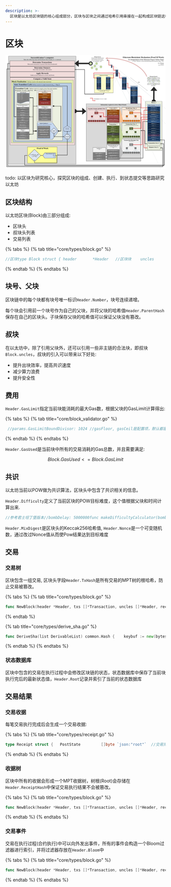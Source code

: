 ```yaml
---
description: >-
  区块是以太坊区块链的核心组成部分，区块与区块之间通过哈希引用串接在一起构成区块链这样一种数据结构。区块也是交易的集合，以太坊状态机以区块作为原子执行单元。区块通过共识算法在全网达成共识。
---
```


# 区块

![](../.gitbook/assets/yi-tai-fang-zu-cheng.jpg)

todo: 以区块为研究核心，探究区块的组成、创建、执行、到状态提交等思路研究以太坊

## 区块结构

以太坊区块\(Block\)由三部分组成:

* 区块头
* 叔块头列表
* 交易列表

{% tabs %}
{% tab title="core/types/block.go" %}
```go
//区块type Block struct {	header       *Header   //区块块	uncles       []*Header  //叔块头列表	transactions Transactions  //交易列表	//省略代码}//区块头type Header struct {	ParentHash  common.Hash   //父块hash	UncleHash   common.Hash    //叔块头列表rlp编码的hash值	Coinbase    common.Address  //矿工地址	Root        common.Hash   //statedb的hash	TxHash      common.Hash     //交易hash	ReceiptHash common.Hash  	Bloom       Bloom 	Difficulty  *big.Int  	Number      *big.Int  	GasLimit    uint64 	GasUsed     uint64	Time        uint64  	Extra       []byte 	MixDigest   common.Hash 	Nonce       BlockNonce   //pow随机值}
```
{% endtab %}
{% endtabs %}

## 块号、父块

区块链中的每个块都有块号唯一标识`Header.Number`，块号连续递增。

每个块会引用前一个块号作为自己的父块，并将父块的哈希值`Header.ParentHash`保存在自己的区块头。子块保存父块的哈希值可以保证父块没有篡改。

## 叔块

在以太坊中，除了引用父块外，还可以引用一些非主链的合法块，即叔块`Block.uncles`，叔块的引入可以带来以下好处:

* 提升出块效率，提高共识速度
* 减少算力浪费
* 提升安全性

## 费用

`Header.GasLimit`指定当前块能消耗的最大Gas数，根据父块的GasLimit计算得出:

{% tabs %}
{% tab title="core/block\_validator.go" %}
```go
 //params.GasLimitBoundDivisor: 1024 //gasFloor, gasCeil是配置项，默认都是8000000func CalcGasLimit(parent *types.Block, gasFloor, gasCeil uint64) uint64 {	// contrib = (parentGasUsed * 3 / 2) / 1024	contrib := (parent.GasUsed() + parent.GasUsed()/2) / params.GasLimitBoundDivisor	// decay = parentGasLimit / 1024 -1	decay := parent.GasLimit()/params.GasLimitBoundDivisor - 1	limit := parent.GasLimit() - decay + contrib	if limit < params.MinGasLimit {		limit = params.MinGasLimit	}	if limit < gasFloor {		limit = parent.GasLimit() + decay		if limit > gasFloor {			limit = gasFloor		}	} else if limit > gasCeil {		limit = parent.GasLimit() - decay		if limit < gasCeil {			limit = gasCeil		}	}	return limit}
```
{% endtab %}
{% endtabs %}

`Header.GasUsed`是当前块中所有的交易消耗的Gas总数，并且需要满足:

$$
Block.GasUsed <= Block.GasLimit
$$

## 共识

以太坊当前以POW做为共识算法，区块头中包含了共识相关的信息。

`Header.Difficulty`定义了当前区块的POW目标难度，这个值根据父块和时间计算出来.

```go
//参考君士坦丁堡版本//bombDelay: 5000000func makeDifficultyCalculator(bombDelay *big.Int) func(time uint64, parent *types.Header) *big.Int {	bombDelayFromParent := new(big.Int).Sub(bombDelay, big1)	return func(time uint64, parent *types.Header) *big.Int {		// https://github.com/ethereum/EIPs/issues/100.		bigTime := new(big.Int).SetUint64(time)		bigParentTime := new(big.Int).SetUint64(parent.Time)		x := new(big.Int)		y := new(big.Int)		// (2 if len(parent_uncles) else 1) - (block_timestamp - parent_timestamp) // 9		x.Sub(bigTime, bigParentTime)		x.Div(x, big9)		if parent.UncleHash == types.EmptyUncleHash {			x.Sub(big1, x)		} else {			x.Sub(big2, x)		}		// max((2 if len(parent_uncles) else 1) - (block_timestamp - parent_timestamp) // 9, -99)		if x.Cmp(bigMinus99) < 0 {			x.Set(bigMinus99)		}		// parent_diff + (parent_diff / 2048 * max((2 if len(parent.uncles) else 1) - ((timestamp - parent.timestamp) // 9), -99))		y.Div(parent.Difficulty, params.DifficultyBoundDivisor)		x.Mul(y, x)		x.Add(parent.Difficulty, x)		// minimum difficulty can ever be (before exponential factor)		if x.Cmp(params.MinimumDifficulty) < 0 {			x.Set(params.MinimumDifficulty)		}		// calculate a fake block number for the ice-age delay		// Specification: https://eips.ethereum.org/EIPS/eip-1234		fakeBlockNumber := new(big.Int)		if parent.Number.Cmp(bombDelayFromParent) >= 0 {			fakeBlockNumber = fakeBlockNumber.Sub(parent.Number, bombDelayFromParent)		}		// for the exponential factor		periodCount := fakeBlockNumber		periodCount.Div(periodCount, expDiffPeriod)		// the exponential factor, commonly referred to as "the bomb"		// diff = diff + 2^(periodCount - 2)		if periodCount.Cmp(big1) > 0 {			y.Sub(periodCount, big2)			y.Exp(big2, y, nil)			x.Add(x, y)		}		return x	}}
```

`Header.MixDigest`是区块头的Keccak256哈希值, `Header.Nonce`是一个可变随机数，通过改过Nonce值从而使Pow结果达到目标难度

## 交易

### 交易树

区块包含一组交易,  区块头字段`Header.TxHash`是所有交易的MPT树的根哈希，防止交易被篡改。

{% tabs %}
{% tab title="core/types/block.go" %}
```go
func NewBlock(header *Header, txs []*Transaction, uncles []*Header, receipts []*Receipt) *Block {	b := &Block{header: CopyHeader(header), td: new(big.Int)}	// TODO: panic if len(txs) != len(receipts)	if len(txs) == 0 {		b.header.TxHash = EmptyRootHash	} else {		b.header.TxHash = DeriveSha(Transactions(txs))		b.transactions = make(Transactions, len(txs))		copy(b.transactions, txs)	}	//省略代码}
```
{% endtab %}

{% tab title="core/types/derive\_sha.go" %}
```go
func DeriveSha(list DerivableList) common.Hash {	keybuf := new(bytes.Buffer)	trie := new(trie.Trie)	for i := 0; i < list.Len(); i++ {		keybuf.Reset()		rlp.Encode(keybuf, uint(i))		trie.Update(keybuf.Bytes(), list.GetRlp(i))	}	return trie.Hash()}
```
{% endtab %}
{% endtabs %}

### 状态数据库

区块中包含的交易在执行过程中会修改区块链的状态，状态数据库中保存了当前块执行完后的最新状态值，`Header.Root`记录并索引了当前的状态数据库

## 交易结果

### 交易收据

每笔交易执行完成后会生成一个交易收据:

{% tabs %}
{% tab title="core/types/receipt.go" %}
```go
type Receipt struct {	PostState         []byte `json:"root"`  //交易完成后的中间状态数据库索引	Status            uint64 `json:"status"` //交易执行结果	//执行区块的交易过程中执行完本交易消耗的总Gas	CumulativeGasUsed uint64 `json:"cumulativeGasUsed" gencodec:"required"` 	//本交易Log的Bloom过滤器	Bloom             Bloom  `json:"logsBloom"         gencodec:"required"`	//本交易产生触发的Log	Logs              []*Log `json:"logs"              gencodec:"required"`	//交易hash	TxHash          common.Hash    `json:"transactionHash" gencodec:"required"`	//执行本交易的合约	ContractAddress common.Address `json:"contractAddress"`	//执行本交易消耗的Gas	GasUsed         uint64         `json:"gasUsed" gencodec:"required"`	//	BlockHash        common.Hash `json:"blockHash,omitempty"`	BlockNumber      *big.Int    `json:"blockNumber,omitempty"`	TransactionIndex uint        `json:"transactionIndex"`}
```
{% endtab %}
{% endtabs %}

### 收据树

区块中所有的收据会形成一个MPT收据树，树根\(Root\)会存储在`Header.ReceiptHash`中保证交易执行结果不会被篡改。

{% tabs %}
{% tab title="core/types/block.go" %}
```go
func NewBlock(header *Header, txs []*Transaction, uncles []*Header, receipts []*Receipt) *Block {	b := &Block{header: CopyHeader(header), td: new(big.Int)}		//省略代码	if len(receipts) == 0 {		b.header.ReceiptHash = EmptyRootHash	} else {		b.header.ReceiptHash = DeriveSha(Receipts(receipts))  //收据树根		b.header.Bloom = CreateBloom(receipts)	}	//省略代码}
```
{% endtab %}
{% endtabs %}

### 交易事件

交易在执行过程\(合约执行\)中可以向外发出事件，所有的事件会构造一个Bloom过滤器进行索引，并将过滤器存放在`Header.Bloom`中

{% tabs %}
{% tab title="core/types/block.go" %}
```go
func NewBlock(header *Header, txs []*Transaction, uncles []*Header, receipts []*Receipt) *Block {	b := &Block{header: CopyHeader(header), td: new(big.Int)}		//省略代码	if len(receipts) == 0 {		b.header.ReceiptHash = EmptyRootHash	} else {		b.header.ReceiptHash = DeriveSha(Receipts(receipts))  //收据树根		b.header.Bloom = CreateBloom(receipts)  //构造Bloom过滤器	}	//省略代码}
```
{% endtab %}
{% endtabs %}

